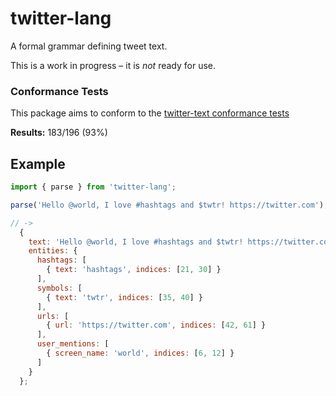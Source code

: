# twitter-lang

A formal grammar defining tweet text.

This is a work in progress – it is *not* ready for use. 

### Conformance Tests
This package aims to conform to the [twitter-text conformance tests](https://github.com/twitter/twitter-text/tree/2143a72d3da6bca49dc2f6d5c2df7d539d191cab/conformance)

**Results:** 183/196 (93%)

## Example

```javascript
import { parse } from 'twitter-lang';

parse('Hello @world, I love #hashtags and $twtr! https://twitter.com');

// ->
  {
    text: 'Hello @world, I love #hashtags and $twtr! https://twitter.com',
    entities: {
      hashtags: [
        { text: 'hashtags', indices: [21, 30] }
      ],
      symbols: [
        { text: 'twtr', indices: [35, 40] }
      ],
      urls: [
        { url: 'https://twitter.com', indices: [42, 61] }
      ],
      user_mentions: [
        { screen_name: 'world', indices: [6, 12] }
      ]
    }
  };

```
